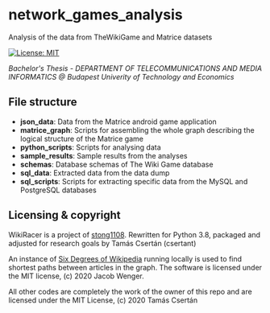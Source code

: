 # network_games_analysis
Analysis of the data from TheWikiGame and Matrice datasets

[![License: MIT](https://img.shields.io/badge/License-MIT-yellow.svg)](https://opensource.org/licenses/MIT)

*Bachelor's Thesis - DEPARTMENT OF TELECOMMUNICATIONS AND MEDIA INFORMATICS @ Budapest Univerity of Technology and Economics*

## File structure
* **json_data**: Data from the Matrice android game application
* **matrice_graph**: Scripts for assembling the whole graph describing the logical structure of the Matrice game
* **python_scripts**: Scripts for analysing data
* **sample_results**: Sample results from the analyses
* **schemas**: Database schemas of The Wiki Game database
* **sql_data**: Extracted data from the data dump
* **sql_scripts**: Scripts for extracting specific data from the MySQL and PostgreSQL databases

## Licensing & copyright

WikiRacer is a project of [stong1108](https://github.com/stong1108/WikiRacer). Rewritten for Python 3.8, packaged and 
adjusted for research goals by Tamás Csertán (csertant)

An instance of [Six Degrees of Wikipedia](https://github.com/jwngr/sdow) running locally is used to find shortest paths between 
articles in the graph. The software is licensed under the MIT license, (c) 2020 Jacob Wenger.

All other codes are completely the work of the owner of this repo and are licensed under the MIT License, 
(c) 2020 Tamás Csertán
